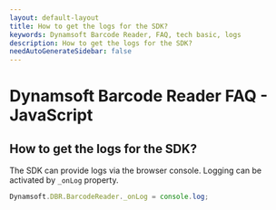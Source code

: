 ```yaml
---
layout: default-layout
title: How to get the logs for the SDK?
keywords: Dynamsoft Barcode Reader, FAQ, tech basic, logs
description: How to get the logs for the SDK?
needAutoGenerateSidebar: false
---
```


# Dynamsoft Barcode Reader FAQ - JavaScript

## How to get the logs for the SDK?

The SDK can provide logs via the browser console. Logging can be activated by `_onLog` property.

```javascript
Dynamsoft.DBR.BarcodeReader._onLog = console.log;
```

